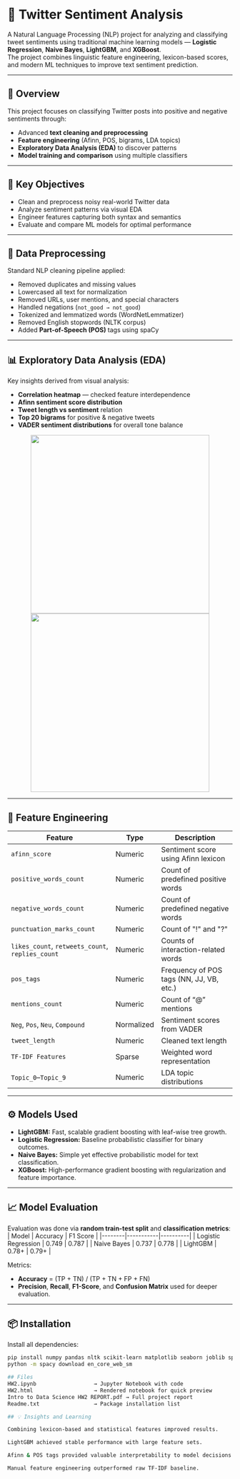 # 🧠 Twitter Sentiment Analysis

A Natural Language Processing (NLP) project for analyzing and classifying tweet sentiments using traditional machine learning models — **Logistic Regression**, **Naive Bayes**, **LightGBM**, and **XGBoost**.  
The project combines linguistic feature engineering, lexicon-based scores, and modern ML techniques to improve text sentiment prediction.

---

## 📘 Overview
This project focuses on classifying Twitter posts into positive and negative sentiments through:
- Advanced **text cleaning and preprocessing**
- **Feature engineering** (Afinn, POS, bigrams, LDA topics)
- **Exploratory Data Analysis (EDA)** to discover patterns
- **Model training and comparison** using multiple classifiers

---

## 🧩 Key Objectives
- Clean and preprocess noisy real-world Twitter data  
- Analyze sentiment patterns via visual EDA  
- Engineer features capturing both syntax and semantics  
- Evaluate and compare ML models for optimal performance  

---

## 🧹 Data Preprocessing
Standard NLP cleaning pipeline applied:
- Removed duplicates and missing values  
- Lowercased all text for normalization  
- Removed URLs, user mentions, and special characters  
- Handled negations (`not_good → not_good`)  
- Tokenized and lemmatized words (WordNetLemmatizer)  
- Removed English stopwords (NLTK corpus)  
- Added **Part-of-Speech (POS)** tags using spaCy  

---

## 📊 Exploratory Data Analysis (EDA)
Key insights derived from visual analysis:
- **Correlation heatmap** — checked feature interdependence  
- **Afinn sentiment score distribution**  
- **Tweet length vs sentiment** relation  
- **Top 20 bigrams** for positive & negative tweets  
- **VADER sentiment distributions** for overall tone balance  

<p align="center">
  <img src="images/eda_heatmap.png" width="400"/>
  <img src="images/bigrams.png" width="400"/>
</p>

---

## 🧠 Feature Engineering

| Feature | Type | Description |
|----------|------|-------------|
| `afinn_score` | Numeric | Sentiment score using Afinn lexicon |
| `positive_words_count` | Numeric | Count of predefined positive words |
| `negative_words_count` | Numeric | Count of predefined negative words |
| `punctuation_marks_count` | Numeric | Count of "!" and "?" |
| `likes_count`, `retweets_count`, `replies_count` | Numeric | Counts of interaction-related words |
| `pos_tags` | Numeric | Frequency of POS tags (NN, JJ, VB, etc.) |
| `mentions_count` | Numeric | Count of “@” mentions |
| `Neg`, `Pos`, `Neu`, `Compound` | Normalized | Sentiment scores from VADER |
| `tweet_length` | Numeric | Cleaned text length |
| `TF-IDF Features` | Sparse | Weighted word representation |
| `Topic_0`–`Topic_9` | Numeric | LDA topic distributions |

---

## ⚙️ Models Used
- **LightGBM:** Fast, scalable gradient boosting with leaf-wise tree growth.  
- **Logistic Regression:** Baseline probabilistic classifier for binary outcomes.  
- **Naive Bayes:** Simple yet effective probabilistic model for text classification.  
- **XGBoost:** High-performance gradient boosting with regularization and feature importance.

---

## 📈 Model Evaluation
Evaluation was done via **random train-test split** and **classification metrics**:
| Model | Accuracy | F1 Score |
|--------|-----------|----------|
| Logistic Regression | 0.749 | 0.787 |
| Naive Bayes | 0.737 | 0.778 |
| LightGBM | 0.78+ | 0.79+ |

Metrics:
- **Accuracy** = (TP + TN) / (TP + TN + FP + FN)  
- **Precision**, **Recall**, **F1-Score**, and **Confusion Matrix** used for deeper evaluation.

---

## 📦 Installation
Install all dependencies:

```bash
pip install numpy pandas nltk scikit-learn matplotlib seaborn joblib spacy afinn wordcloud xgboost lightgbm
python -m spacy download en_core_web_sm

## Files
HW2.ipynb                  → Jupyter Notebook with code
HW2.html                   → Rendered notebook for quick preview
Intro to Data Science HW2 REPORT.pdf → Full project report
Readme.txt                 → Package installation list

## 💡 Insights and Learning

Combining lexicon-based and statistical features improved results.

LightGBM achieved stable performance with large feature sets.

Afinn & POS tags provided valuable interpretability to model decisions.

Manual feature engineering outperformed raw TF-IDF baseline.
